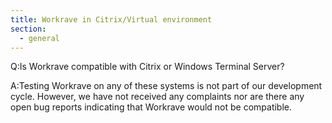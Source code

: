 ```yaml
---
title: Workrave in Citrix/Virtual environment
section:
  - general
---
```


Q:Is Workrave compatible with Citrix or Windows Terminal Server?

A:Testing Workrave on any of these systems is not part of our development cycle.
However, we have not received any complaints nor are there any open bug reports
indicating that Workrave would not be compatible.
